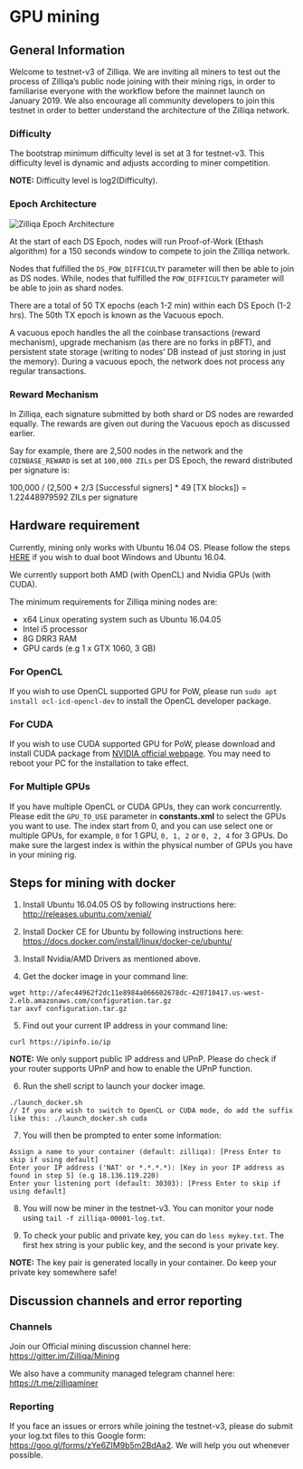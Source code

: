 # GPU mining

## General Information
Welcome to testnet-v3 of Zilliqa. We are inviting all miners to test out the process of Zilliqa’s public node joining with their mining rigs, in order to familiarise everyone with the workflow before the mainnet launch on January 2019. We also encourage all community developers to join this testnet in order to better understand the architecture of the Zilliqa network.

### Difficulty
The bootstrap minimum difficulty level is set at 3 for testnet-v3. This difficulty level is dynamic and adjusts according to miner competition.

**NOTE:** Difficulty level is log2(Difficulty).

### Epoch Architecture
![Zilliqa Epoch Architecture](https://i.ibb.co/hgY1j3r/Screenshot-2018-11-28-16-29-39.png)

At the start of each DS Epoch, nodes will run Proof-of-Work (Ethash algorithm) for a 150 seconds window to compete to join the Zilliqa network.

Nodes that fulfilled the `DS_POW_DIFFICULTY` parameter will then be able to join as DS nodes.
While, nodes that fulfilled the `POW_DIFFICULTY` parameter will be able to join as shard nodes.

There are a total of 50 TX epochs (each 1-2 min) within each DS Epoch (1-2 hrs). The 50th TX epoch is known as the Vacuous epoch.

A vacuous epoch handles the all the coinbase transactions (reward mechanism), upgrade mechanism (as there are no forks in pBFT), and persistent state storage (writing to nodes’ DB instead of just storing in just the memory). During a vacuous epoch, the network does not process any regular transactions.

### Reward Mechanism
In Zilliqa, each signature submitted by both shard or DS nodes are rewarded equally. The rewards are given out during the Vacuous epoch as discussed earlier.

Say for example, there are 2,500 nodes in the network and the `COINBASE_REWARD` is set at `100,000 ZILs` per DS Epoch, the reward distributed per signature is:

100,000 / (2,500 * 2/3 [Successful signers] * 49 [TX blocks]) = 1.22448979592 ZILs per signature

## Hardware requirement
Currently, mining only works with Ubuntu 16.04 OS. Please follow the steps [HERE](https://itsfoss.com/install-ubuntu-1404-dual-boot-mode-windows-8-81-uefi/) if you wish to dual boot Windows and Ubuntu 16.04.

We currently support both AMD (with OpenCL) and Nvidia GPUs (with CUDA).

The minimum requirements for Zilliqa mining nodes are:
* x64 Linux operating system such as Ubuntu 16.04.05
* Intel i5 processor
* 8G DRR3 RAM
* GPU cards (e.g 1 x GTX 1060, 3 GB)


### For OpenCL

If you wish to use OpenCL supported GPU for PoW, please run `sudo apt install ocl-icd-opencl-dev` to install the OpenCL developer package.

### For CUDA

If you wish to use CUDA supported GPU for PoW, please download and install CUDA package from [NVIDIA official webpage](https://developer.nvidia.com/cuda-downloads). You may need to reboot your PC for the installation to take effect. 

### For Multiple GPUs

If you have multiple OpenCL or CUDA GPUs, they can work concurrently. Please edit the `GPU_TO_USE` parameter in **constants.xml** to select the GPUs you want to use. The index start from 0, and you can use select one or multiple GPUs, for example, `0` for 1 GPU, `0, 1, 2` or `0, 2, 4` for 3 GPUs. Do make sure the largest index is within the physical number of GPUs you have in your mining rig.

## Steps for mining with docker
1. Install Ubuntu 16.04.05 OS by following instructions here: http://releases.ubuntu.com/xenial/

2. Install Docker CE for Ubuntu by following instructions here: https://docs.docker.com/install/linux/docker-ce/ubuntu/

3. Install Nvidia/AMD Drivers as mentioned above.

4. Get the docker image in your command line:
```
wget http://afec44962f2dc11e8984a066602678dc-420710417.us-west-2.elb.amazonaws.com/configuration.tar.gz
tar axvf configuration.tar.gz
```

5. Find out your current IP address in your command line:
```
curl https://ipinfo.io/ip
```
   **NOTE:** We only support public IP address and UPnP. Please do check if your router supports UPnP and how to enable the UPnP function.

6. Run the shell script to launch your docker image.
```
./launch_docker.sh
// If you are wish to switch to OpenCL or CUDA mode, do add the suffix like this: ./launch_docker.sh cuda
```

7. You will then be prompted to enter some information:
```
Assign a name to your container (default: zilliqa): [Press Enter to skip if using default]
Enter your IP address ('NAT' or *.*.*.*): [Key in your IP address as found in step 5] (e.g 18.136.119.220)
Enter your listening port (default: 30303): [Press Enter to skip if using default]
```
8. You will now be miner in the testnet-v3. You can monitor your node using `tail -f zilliqa-00001-log.txt`.

9. To check your public and private key, you can do `less mykey.txt`. The first hex string is your public key, and the second is your private key.

**NOTE:** The key pair is generated locally in your container. Do keep your private key somewhere safe!

## Discussion channels and error reporting
### Channels
Join our Official mining discussion channel here: https://gitter.im/Zilliqa/Mining

We also have a community managed telegram channel here: https://t.me/zilliqaminer

### Reporting
If you face an issues or errors while joining the testnet-v3, please do submit your log.txt files to this Google form: https://goo.gl/forms/zYe6ZIM9b5m2BdAa2. We will help you out whenever possible.




